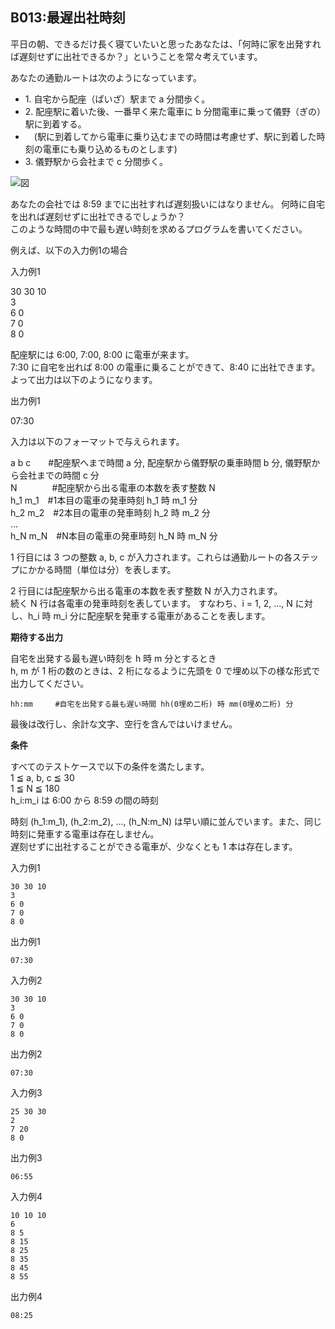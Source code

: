 B013:最遅出社時刻
-----------


平日の朝、できるだけ長く寝ていたいと思ったあなたは、「何時に家を出発すれば遅刻せずに出社できるか？」ということを常々考えています。  
  
あなたの通勤ルートは次のようになっています。  
  

*   1\. 自宅から配座（ぱいざ）駅まで a 分間歩く。
*   2\. 配座駅に着いた後、一番早く来た電車に b 分間電車に乗って儀野（ぎの）駅に到着する。
*   　(駅に到着してから電車に乗り込むまでの時間は考慮せず、駅に到着した時刻の電車にも乗り込めるものとします)
*   3\. 儀野駅から会社まで c 分間歩く。

  
![図](/image/b013_img.png)  
  
あなたの会社では 8:59 までに出社すれば遅刻扱いにはなりません。 何時に自宅を出れば遅刻せずに出社できるでしょうか？  
このような時間の中で最も遅い時刻を求めるプログラムを書いてください。  
  
例えば、以下の入力例1の場合  

入力例1

30 30 10  
3  
6 0  
7 0  
8 0  

配座駅には 6:00, 7:00, 8:00 に電車が来ます。  
7:30 に自宅を出れば 8:00 の電車に乗ることができて、8:40 に出社できます。  
よって出力は以下のようになります。  
  

出力例1

07:30  



入力は以下のフォーマットで与えられます。  
  

a b c　　#配座駅へまで時間 a 分, 配座駅から儀野駅の乗車時間 b 分, 儀野駅から会社までの時間 c 分  
N　　　　#配座駅から出る電車の本数を表す整数 N  
h\_1 m\_1　#1本目の電車の発車時刻 h\_1 時 m\_1 分  
h\_2 m\_2　#2本目の電車の発車時刻 h\_2 時 m\_2 分  
...  
h\_N m\_N　#N本目の電車の発車時刻 h\_N 時 m\_N 分  

1 行目には 3 つの整数 a, b, c が入力されます。これらは通勤ルートの各ステップにかかる時間（単位は分）を表します。  
  
2 行目には配座駅から出る電車の本数を表す整数 N が入力されます。  
続く N 行は各電車の発車時刻を表しています。 すなわち、i = 1, 2, ..., N に対し、h\_i 時 m\_i 分に配座駅を発車する電車があることを表します。  
  

**期待する出力**

自宅を出発する最も遅い時刻を h 時 m 分とするとき  
h, m が 1 桁の数のときは、2 桁になるように先頭を 0 で埋め以下の様な形式で出力してください。  

    hh:mm　　　#自宅を出発する最も遅い時間 hh(0埋め二桁) 時 mm(0埋め二桁) 分  

  
最後は改行し、余計な文字、空行を含んではいけません。  

**条件**

すべてのテストケースで以下の条件を満たします。  
1 ≦ a, b, c ≦ 30  
1 ≦ N ≦ 180  
h\_i:m\_i は 6:00 から 8:59 の間の時刻  
  
時刻 (h\_1:m\_1), (h\_2:m\_2), ..., (h\_N:m\_N) は早い順に並んでいます。また、同じ時刻に発車する電車は存在しません。  
遅刻せずに出社することができる電車が、少なくとも 1 本は存在します。  

入力例1

    30 30 10
    3
    6 0
    7 0
    8 0
    

出力例1

    07:30
    

入力例2

    30 30 10
    3
    6 0
    7 0
    8 0
    

出力例2

    07:30
    

入力例3

    25 30 30
    2
    7 20
    8 0
    

出力例3

    06:55
    

入力例4

    10 10 10
    6
    8 5
    8 15
    8 25
    8 35
    8 45
    8 55
    

出力例4

    08:25
